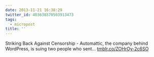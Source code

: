 ```yaml
---
date: 2013-11-21 16:38:29
twitter_id: 403638570503913473
tags:
  - micropost
title: ''
---
```


Striking Back Against Censorship - Automattic, the company behind WordPress, is suing two people who sent... [tmblr.co/ZOHrOy-2c6SO](http://tmblr.co/ZOHrOy-2c6SO)
